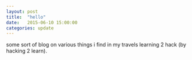 ```yaml
---
layout: post
title:  "hello"
date:   2015-06-10 15:00:00
categories: update
---
```


some sort of blog on various things i find in my travels learning 2 hack (by hacking 2 learn).
